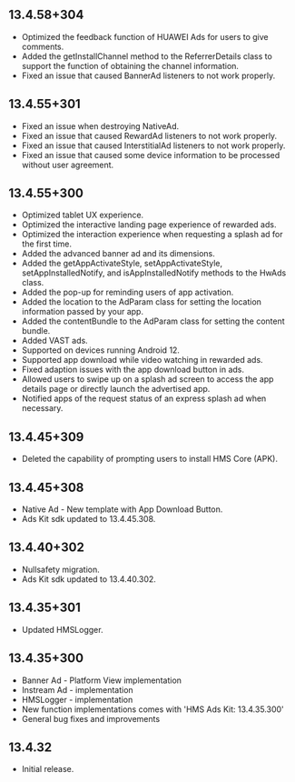 ## 13.4.58+304

- Optimized the feedback function of HUAWEI Ads for users to give comments.
- Added the getInstallChannel method to the ReferrerDetails class to support the function of obtaining the channel information.
- Fixed an issue that caused BannerAd listeners to not work properly.

## 13.4.55+301

- Fixed an issue when destroying NativeAd.
- Fixed an issue that caused RewardAd listeners to not work properly.
- Fixed an issue that caused InterstitialAd listeners to not work properly.
- Fixed an issue that caused some device information to be processed without user agreement.

## 13.4.55+300

- Optimized tablet UX experience.
- Optimized the interactive landing page experience of rewarded ads.
- Optimized the interaction experience when requesting a splash ad for the first time.
- Added the advanced banner ad and its dimensions.
- Added the getAppActivateStyle, setAppActivateStyle, setAppInstalledNotify, and isAppInstalledNotify methods to the HwAds class.
- Added the pop-up for reminding users of app activation.
- Added the location to the AdParam class for setting the location information passed by your app.
- Added the contentBundle to the AdParam class for setting the content bundle.
- Added VAST ads.
- Supported on devices running Android 12.
- Supported app download while video watching in rewarded ads.
- Fixed adaption issues with the app download button in ads.
- Allowed users to swipe up on a splash ad screen to access the app details page or directly launch the advertised app.
- Notified apps of the request status of an express splash ad when necessary.

## 13.4.45+309

- Deleted the capability of prompting users to install HMS Core (APK).

## 13.4.45+308

- Native Ad - New template with App Download Button.
- Ads Kit sdk updated to 13.4.45.308.

## 13.4.40+302

- Nullsafety migration.
- Ads Kit sdk updated to 13.4.40.302.

## 13.4.35+301

- Updated HMSLogger.

## 13.4.35+300

- Banner Ad - Platform View implementation
- Instream Ad - implementation
- HMSLogger - implementation
- New function implementations comes with 'HMS Ads Kit: 13.4.35.300'
- General bug fixes and improvements

## 13.4.32

- Initial release.
